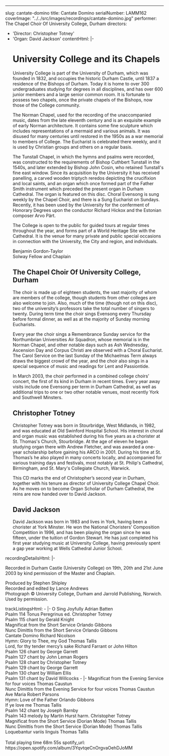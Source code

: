 ---
slug: cantate-domino
title: Cantate Domino
serialNumber: LAMM162
coverImage: "../../src/images/recordings/cantate-domino.jpg"
performer: The Chapel Choir Of University College, Durham
directors:
- 'Director: Christopher Totney'
- 'Organ: David Jackson'
contentHtml: |-
  <h1>University College and its Chapels</h1>
  <p>University College is part of the University of Durham, which was founded in 1832, and occupies the historic Durham Castle, until 1837 a residence of the Bishops of Durham. Today it is home to over 300 undergraduates studying for degrees in all disciplines, and has over 600 junior members and a large senior common room. It is fortunate to possess two chapels, once the private chapels of the Bishops, now those of the College community.</p>
  <p>The Norman Chapel, used for the recording of the unaccompanied music, dates from the late eleventh century and is an exquisite example of early Norman architecture. It contains some fine sculpture which includes representations of a mermaid and various animals. It was disused for many centuries until restored in the 1950s as a war memorial to members of College. The Eucharist is celebrated there weekly, and it is used by Christian groups and others on a regular basis.</p>
  <p>The Tunstall Chapel, in which the hymns and psalms were recorded, was constructed to the requirements of Bishop Cuthbert Tunstall in the 1540s, and later extended by Bishop John Cosin, who retained Tunstall's fine east window. Since its acquisition by the University it has received panelling, a carved wooden triptych reredos depicting the crucifixion and local saints, and an organ which once formed part of the Father Smith instrument which preceded the present organ in Durham Cathedral. The organ is featured on this disc. Choral Evensong is sung weekly by the Chapel Choir, and there is a Sung Eucharist on Sundays. Recently, it has been used by the University for the conferment of Honorary Degrees upon the conductor Richard Hickox and the Estonian composer Arvo Pärt.</p>
  <p>The College is open to the public for guided tours at regular times throughout the year, and forms part of a World Heritage Site with the Cathedral. It is the venue for many private and public special occasions in connection with the University, the City and region, and individuals.</p>
  <p>Benjamin Gordon-Taylor<br>
    Solway Fellow and Chaplain</p>
  <h2>The Chapel Choir Of University College, Durham</h2>
  <p>The choir is made up of eighteen students, the vast majority of whom are members of the college, though students from other colleges are also welcome to join. Also, much of the time (though not on this disc), two of the university’s professors take the total number of singers to twenty. During term time the choir sings Evensong every Thursday before formal dinner, as well as at the majority of Sunday morning Eucharists.</p>
  <p>Every year the choir sings a Remembrance Sunday service for the Northumbrian Universities Air Squadron, whose memorial is in the Norman Chapel, and other notable days such as Ash Wednesday, Ascension Day and Corpus Christi are observed with a Choral Eucharist. The Carol Service on the last Sunday of the Michaelmas Term always draws the biggest crowd of the year, and the choir also sings in a special sequence of music and readings for Lent and Passiontide.</p>
  <p>In March 2003, the choir performed in a combined college choirs’ concert, the first of its kind in Durham in recent times. Every year away visits include one Evensong per term in Durham Cathedral, as well as additional trips to one or two other notable venues, most recently York and Southwell Minsters.</p>
  <h2>Christopher Totney</h2>
  <p class="staff">Christopher Totney was born in Stourbridge, West Midlands, in 1982, and was educated at Old Swinford Hospital School. His interest in choral and organ music was established during his five years as a chorister at St. Thomas's Church, Stourbridge. At the age of eleven he began studying organ there with Andrew Fletcher, and was awarded a one-year scholarship before gaining his ARCO in 2001. During his time at St. Thomas’s he also played in many concerts locally, and accompanied for various training days and festivals, most notably at St. Philip's Cathedral, Birmingham, and St. Mary's Collegiate Church, Warwick.</p>
  <p class="staff">This CD marks the end of Christopher’s second year in Durham, together with his tenure as director of University College Chapel Choir. As he moves on to become Organ Scholar of Durham Cathedral, the reins are now handed over to David Jackson.</p>
  <h2>David Jackson</h2>
  <p class="staff">David Jackson was born in 1983 and lives in York, having been a chorister at York Minster. He won the National Choristers’ Composition Competition in 1996, and has been playing the organ since he was fifteen, under the tuition of Gordon Stewart. He has just completed his first year studying music at University College, having previously spent a gap year working at Wells Cathedral Junior School.</p>
recordingDetailsHtml: |-
  <div id="details">Recorded in Durham Castle (University College) on 19th, 20th and 21st June 2003 by kind permission of the Master and Chaplain.
    <p>Produced by Stephen Shipley<br>
      Recorded and edited by Lance Andrews<br>
      Photograph © University College, Durham and Jarrold Publishing, Norwich. Used by permission.</p>
  </div>
trackListingsHtml:
- |-
  <span class="trackname">O Sing Joyfully</span><span class="composer"> Adrian Batten</span><br>
  <span class="trackname"> Psalm 114 </span> <span class="composer">Tonus Peregrinus ed. Christopher Totney</span><br>
  <span class="trackname"> Psalm 115 </span> <span class="composer">chant by Gerald Knight</span><br>
  <span class="trackname"> Magnificat from the Short Service </span> <span class="composer">Orlando Gibbons</span><br>
  <span class="trackname"> Nunc Dimittis from the Short Service </span> <span class="composer">Orlando Gibbons</span><br>
  <span class="trackname"> Cantate Domino</span><span class="composer"> Richard Nicolson</span><br>
  <span class="trackname"> Hymn: Glory to Thee, my God </span> <span class="composer">Thomas Tallis</span><br>
  <span class="trackname"> Lord, for thy tender mercy’s sake</span><span class="composer"> Richard Farrant or John Hilton</span><br>
  <span class="trackname"> Psalm 126</span><span class="composer"> chant by George Garrett</span><br>
  <span class="trackname"> Psalm 127</span><span class="composer"> chant by John Leman Rogers<br>
    Psalm 128 </span><span class="trackname">chant by Christopher Totney<br>
    Psalm 129 </span> <span class="composer">chant by George Garrett</span><br>
  <span class="trackname"> Psalm 130 </span> <span class="composer">chant by William Ellis</span><br>
  <span class="trackname"> Psalm 131 </span> <span class="composer">chant by David Willcocks</span>
- |-
  <span class="trackname">Magnificat from the Evening Service for four voices </span> <span class="composer">Thomas Caustun</span><br>
  <span class="trackname"> Nunc Dimittis from the Evening Service for four voices </span> <span class="composer">Thomas Caustun</span><br>
  <span class="trackname"> Ave Maria</span><span class="composer"> Robert Parsons</span><br>
  <span class="trackname"> Hymn: Love of the Father </span> <span class="composer">Orlando Gibbons</span><br>
  <span class="trackname"> If ye love me </span> <span class="composer">Thomas Tallis</span><br>
  <span class="trackname"> Psalm 142 </span> <span class="composer">chant by Joseph Barnby</span><br>
  <span class="trackname"> Psalm 143 </span> <span class="composer">melody by Martin Hurst harm. Christopher Totney</span><br>
  <span class="trackname"> Magnificat from the Short Service (Dorian Mode) </span> <span class="composer">Thomas Tallis</span><br>
  <span class="trackname"> Nunc Dimittis from the Short Service (Dorian Mode) </span> <span class="composer">Thomas Tallis</span><br>
  <span class="trackname"> Loquebantur variis linguis</span><span class="composer"> Thomas Tallis</span><br>
  <span class="trackname"> </span><br>
  <span id="playingtime">Total playing time 68m 55s</span>
spotify_url: https://open.spotify.com/album/3YqvtqeCnOrgvaOehDJoMM
